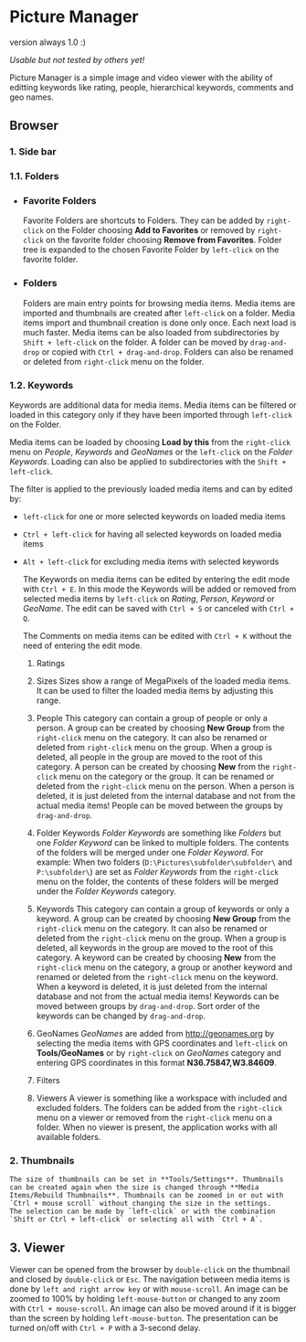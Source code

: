 # Picture Manager

version always 1.0 :)

_Usable but not tested by others yet!_

Picture Manager is a simple image and video viewer with the ability of editting keywords like rating, people, hierarchical keywords, comments and geo names.

## Browser

### 1. Side bar

### 1.1. Folders

- ### Favorite Folders
  Favorite Folders are shortcuts to Folders. They can be added by `right-click` on the Folder choosing **Add to Favorites** or removed by `right-click` on the favorite folder choosing **Remove from Favorites**. Folder tree is expanded to the chosen Favorite Folder by `left-click` on the favorite folder.
- ### Folders
  Folders are main entry points for browsing media items. Media items are imported and thumbnails are created after `left-click` on a folder. Media items import and thumbnail creation is done only once. Each next load is much faster. Media items can be also loaded from subdirectories by `Shift + left-click` on the folder.
  A folder can be moved by `drag-and-drop` or copied with `Ctrl + drag-and-drop`. Folders can also be renamed or deleted from `right-click` menu on the folder.

### 1.2. Keywords

Keywords are additional data for media items. Media items can be filtered or loaded in this category only if they have been imported through `left-click` on the Folder.
  
 Media items can be loaded by choosing **Load by this** from the `right-click` menu on _People_, _Keywords_ and _GeoNames_ or the `left-click` on the _Folder Keywords_. Loading can also be applied to subdirectories with the `Shift + left-click`.
  
 The filter is applied to the previously loaded media items and can by edited by:

- `left-click` for one or more selected keywords on loaded media items
- `Ctrl + left-click` for having all selected keywords on loaded media items
- `Alt + left-click` for excluding media items with selected keywords

  The Keywords on media items can be edited by entering the edit mode with `Ctrl + E`. In this mode the Keywords will be added or removed from selected media items by `left-click` on _Rating_, _Person_, _Keyword_ or _GeoName_. The edit can be saved with `Ctrl + S` or canceled with `Ctrl + Q`.

  The Comments on media items can be edited with `Ctrl + K` without the need of entering the edit mode.

  1. Ratings

  2. Sizes
     Sizes show a range of MegaPixels of the loaded media items. It can be used to filter the loaded media items by adjusting this range.
  3. People
     This category can contain a group of people or only a person.
     A group can be created by choosing **New Group** from the `right-click` menu on the category. It can also be renamed or deleted from `right-click` menu on the group. When a group is deleted, all people in the group are moved to the root of this category.
     A person can be created by choosing **New** from the `right-click` menu on the category or the group. It can be renamed or deleted from the `right-click` menu on the person. When a person is deleted, it is just deleted from the internal database and not from the actual media items!
     People can be moved between the groups by `drag-and-drop`.
  4. Folder Keywords
     _Folder Keywords_ are something like _Folders_ but one _Folder Keyword_ can be linked to multiple folders. The contents of the folders will be merged under one _Folder Keyword_.
     For example: When two folders (`D:\Pictures\subfolder\subfolder\` and `P:\subfolder\`) are set as _Folder Keywords_ from the `right-click` menu on the folder, the contents of these folders will be merged under the _Folder Keywords_ category.
  5. Keywords
     This category can contain a group of keywords or only a keyword.
     A group can be created by choosing **New Group** from the `right-click` menu on the category. It can also be renamed or deleted from the `right-click` menu on the group. When a group is deleted, all keywords in the group are moved to the root of this category.
     A keyword can be created by choosing **New** from the `right-click` menu on the category, a group or another keyword and renamed or deleted from the `right-click` menu on the keyword. When a keyword is deleted, it is just deleted from the internal database and not from the actual media items!
     Keywords can be moved between groups by `drag-and-drop`. Sort order of the keywords can be changed by `drag-and-drop`.
  6. GeoNames
     _GeoNames_ are added from http://geonames.org by selecting the media items with GPS coordinates and `left-click` on **Tools/GeoNames** or by `right-click` on _GeoNames_ category and entering GPS coordinates in this format **N36.75847,W3.84609**.
  7. Filters
  8. Viewers
     A viewer is something like a workspace with included and excluded folders. The folders can be added from the `right-click` menu on a viewer or removed from the `right-click` menu on a folder.
     When no viewer is present, the application works with all available folders.

### 2. Thumbnails

    The size of thumbnails can be set in **Tools/Settings**. Thumbnails can be created again when the size is changed through **Media Items/Rebuild Thumbnails**. Thumbnails can be zoomed in or out with `Ctrl + mouse scroll` without changing the size in the settings.
    The selection can be made by `left-click` or with the combination `Shift or Ctrl + left-click` or selecting all with `Ctrl + A`.

## 3. Viewer

Viewer can be opened from the browser by `double-click` on the thumbnail and closed by `double-click` or `Esc`. The navigation between media items is done by `left and right arrow key` or with `mouse-scroll`. An image can be zoomed to 100% by holding `left-mouse-button` or changed to any zoom with `Ctrl + mouse-scroll`. An image can also be moved around if it is bigger than the screen by holding `left-mouse-button`.
The presentation can be turned on/off with `Ctrl + P` with a 3-second delay.
